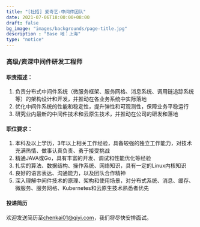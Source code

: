 ```yaml
---
title: "[社招] 爱奇艺-中间件团队"
date: 2021-07-06T18:00:00+08:00
draft: false
bg_image: "images/backgrounds/page-title.jpg"
description : "Base 地：上海"
type: "notice"
---
```


### 高级/资深中间件研发工程师

#### 职责描述：

1. 负责分布式中间件系统（微服务框架、服务网格、消息系统、调用链追踪系统等）的架构设计和开发，并推动在各业务系统中实际落地
2. 优化中间件系统的性能和稳定性，提升弹性和可观测性，保障业务平稳运行
3. 研究业内最新的中间件技术和云原生技术，并推动在公司的研发和落地

#### 职位要求：

1. 本科及以上学历，3年以上相关工作经验，具备较强的独立工作能力，对技术充满热情、做事认真负责、勇于接受挑战
2. 精通JAVA或Go，具有丰富的开发、调试和性能优化等经验
3. 扎实的算法、数据结构、操作系统、网络知识，具有一定的Linux内核知识
4. 良好的语言表达、沟通能力，以及团队合作精神
5. 深入理解中间件技术的原理、架构和使用场景，对分布式系统、消息、缓存、微服务、服务网格、Kubernetes和云原生技术熟悉者优先

#### 投递简历

欢迎发送简历至[chenkai01@qiyi.com](mailto:chenkai01@qiyi.com)，我们将尽快安排面试。
